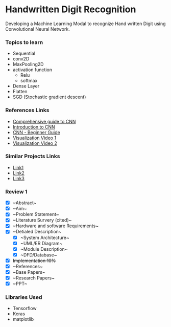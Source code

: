 # Handwritten Digit Recognition

Developing a Machine Learning Modal to recognize Hand written Digit using Convolutional Neural Network.

### Topics to learn

- Sequential
- conv2D
- MaxPooling2D
- activation function
  - Relu
  - softmax
- Dense Layer
- Flatten
- SGD (Stochastic gradient descent) 

### References Links

- [Comprehensive guide to CNN](https://towardsdatascience.com/a-comprehensive-guide-to-convolutional-neural-networks-the-eli5-way-3bd2b1164a53)
- [Introduction to CNN](https://towardsdatascience.com/convolutional-neural-network-17fb77e76c05#:~:text=Fully%20Connected%20Layer%20is%20simply,into%20the%20fully%20connected%20layer.)
- [CNN - Beginner Guide](https://towardsdatascience.com/convolution-neural-networks-a-beginners-guide-implementing-a-mnist-hand-written-digit-8aa60330d022)
- [Visualization Video 1](https://youtu.be/f0t-OCG79-U)
- [Visualization Video 2](https://youtu.be/KiftWz544_8)
### Similar Projects Links

- [Link1](http://www.diva-portal.org/smash/get/diva2:1293077/FULLTEXT02.pdf)
- [Link2](https://iarjset.com/upload/2017/si/NCAIT%2017/IARJSET-NCAIT%2011.pdf)
- [Link3](https://www.researchgate.net/profile/Rishika-Kushwah-2/publication/343010636_Handwritten_Digit_Recognition_using_Machine_and_Deep_Learning_Algorithms/links/5f146d91299bf1e548c36fba/Handwritten-Digit-Recognition-using-Machine-and-Deep-Learning-Algorithms.pdf?origin=publication_detail)

### Review 1

- [x] ~Abstract~
- [x] ~Aim~
- [x] ~Problem Statement~
- [x] ~Literature Survery (cited)~
- [x] ~Hardware and software Requirements~
- [x] ~Detialed Description~
  - [x] ~System Architecture~
  - [x] ~UML/ER Diagram~
  - [x] ~Module Description~
  - [x] ~DFD/Database~
- [x] ~~Implementation 10%~~
- [x] ~References~
- [x] ~Base Papers~
- [x] ~Research Papers~
- [x] ~PPT~

### Libraries Used

- Tensorflow
- Keras
- matplotlib
